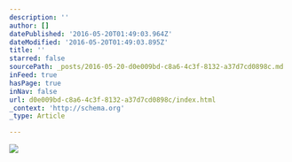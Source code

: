 ```yaml
---
description: ''
author: []
datePublished: '2016-05-20T01:49:03.964Z'
dateModified: '2016-05-20T01:49:03.895Z'
title: ''
starred: false
sourcePath: _posts/2016-05-20-d0e009bd-c8a6-4c3f-8132-a37d7cd0898c.md
inFeed: true
hasPage: true
inNav: false
url: d0e009bd-c8a6-4c3f-8132-a37d7cd0898c/index.html
_context: 'http://schema.org'
_type: Article

---
```

![](https://the-grid-user-content.s3-us-west-2.amazonaws.com/272cc935-a42f-402e-8b66-c98f7bdc9679.jpg)